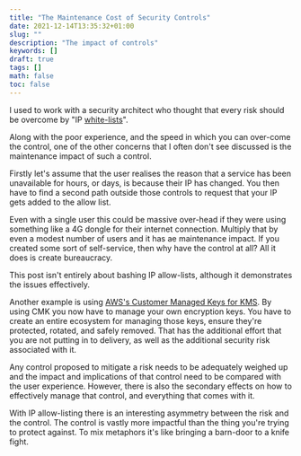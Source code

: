 ```yaml
---
title: "The Maintenance Cost of Security Controls"
date: 2021-12-14T13:35:32+01:00
slug: ""
description: "The impact of controls"
keywords: []
draft: true
tags: []
math: false
toc: false
---
```


I used to work with a security architect who thought that every risk should be overcome by "IP [white-lists](https://www.ncsc.gov.uk/blog-post/terminology-its-not-black-and-white)".

Along with the poor experience, and the speed in which you can over-come the control, one of the other concerns that I often don't see discussed is the maintenance impact of such a control.

Firstly let's assume that the user realises the reason that a service has been unavailable for hours, or days, is because their IP has changed. You then have to find a second path outside those controls to request that your IP gets added to the allow list.

Even with a single user this could be massive over-head if they were using something like a 4G dongle for their internet connection. Multiply that by even a modest number of users and it has ae maintenance impact. If you created some sort of self-service, then why have the control at all? All it does is create bureaucracy.

This post isn't entirely about bashing IP allow-lists, although it demonstrates the issues effectively.

Another example is using [AWS's Customer Managed Keys for KMS](https://docs.aws.amazon.com/whitepapers/latest/kms-best-practices/aws-managed-and-customer-managed-cmks.html). By using CMK you now have to manage your own encryption keys. You have to create an entire ecosystem for managing those keys, ensure they're protected, rotated, and safely removed. That has the additional effort that you are not putting in to delivery, as well as the additional security risk associated with it.

Any control proposed to mitigate a risk needs to be adequately weighed up and the impact and implications of that control need to be compared with the user experience. However, there is also the secondary effects on how to effectively manage that control, and everything that comes with it.

<!--alex ignore knife fight -->
With IP allow-listing there is an interesting asymmetry between the risk and the control. The control is vastly more impactful than the thing you're trying to protect against. To mix metaphors it's like bringing a barn-door to a knife fight.

